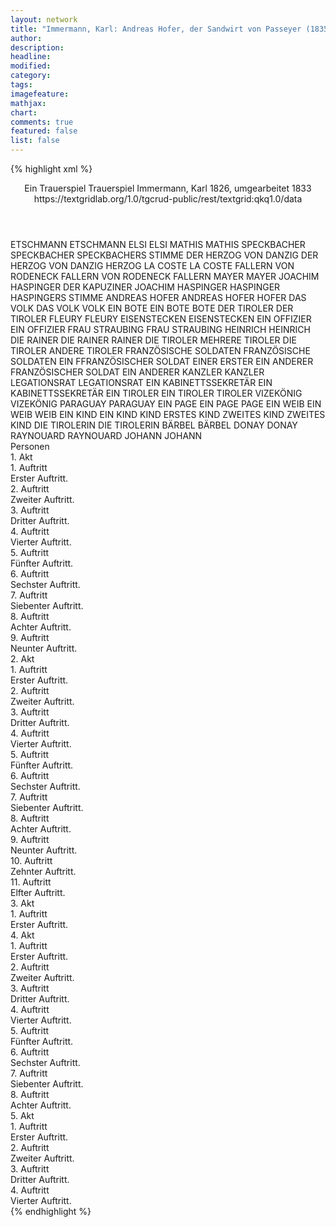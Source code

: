 ```yaml
---
layout: network
title: "Immermann, Karl: Andreas Hofer, der Sandwirt von Passeyer (1835)"
author:
description:
headline:
modified:
category:
tags:
imagefeature:
mathjax:
chart:
comments: true
featured: false
list: false
---
```

{% highlight xml %}
<?xml-model href="https://raw.githubusercontent.com/DLiNa/project/master/rules/lina.rnc"?><?xml-model href="https://raw.githubusercontent.com/DLiNa/project/master/rules/lina.sch"?>
<play xmlns="http://lina.digital">
  <header>    
    <title>Andreas Hofer, der Sandwirt von Passeyer</title>
    <subtitle>Ein Trauerspiel</subtitle>
    <genretitle>Trauerspiel</genretitle>
    <author>Immermann, Karl</author>
    <date type="print" when="1865"/>
    <date type="premiere" when="1835"/>
    <date type="written" when="1833">1826, umgearbeitet 1833</date>
    <source>https://textgridlab.org/1.0/tgcrud-public/rest/textgrid:qkq1.0/data</source>
  </header>
  <personae>
    <character>
      <name>ETSCHMANN</name>
      <alias xml:id="etschmann">
        <name>ETSCHMANN</name>
      </alias>
    </character>
    <character>
      <name>ELSI</name>
      <alias xml:id="elsi">
        <name>ELSI</name>
      </alias>
    </character>
    <character>
      <name>MATHIS</name>
      <alias xml:id="mathis">
        <name>MATHIS</name>
      </alias>
    </character>
    <character>
      <name>SPECKBACHER</name>
      <alias xml:id="speckbacher">
        <name>SPECKBACHER</name>
      </alias>
      <alias xml:id="speckbachers_stimme">
        <name>SPECKBACHERS STIMME</name>
      </alias>
    </character>
    <character>
      <name>DER HERZOG VON DANZIG</name>
      <alias xml:id="der_herzog_von_danzig">
        <name>DER HERZOG VON DANZIG</name>
      </alias>
      <alias xml:id="herzog">
        <name>HERZOG</name>
      </alias>
    </character>
    <character>
      <name>LA COSTE</name>
      <alias xml:id="la_coste">
        <name>LA COSTE</name>
      </alias>
    </character>
    <character>
      <name>FALLERN VON RODENECK</name>
      <alias xml:id="fallern_von_rodeneck">
        <name>FALLERN VON RODENECK</name>
      </alias>
      <alias xml:id="fallern">
        <name>FALLERN</name>
      </alias>
    </character>
    <character>
      <name>MAYER</name>
      <alias xml:id="mayer">
        <name>MAYER</name>
      </alias>
    </character>
    <character>
      <name>JOACHIM HASPINGER</name>
      <alias xml:id="der_kapuziner_joachim_haspinger">
        <name>DER KAPUZINER JOACHIM HASPINGER</name>
      </alias>
      <alias xml:id="haspinger">
        <name>HASPINGER</name>
      </alias>
      <alias xml:id="haspingers_stimme">
        <name>HASPINGERS STIMME</name>
      </alias>
    </character>
    <character>
      <name>ANDREAS HOFER</name>
      <alias xml:id="andreas_hofer">
        <name>ANDREAS HOFER</name>
      </alias>
      <alias xml:id="hofer">
        <name>HOFER</name>
      </alias>
    </character>
    <character>
      <name>DAS VOLK</name>
      <alias xml:id="das_volk">
        <name>DAS VOLK</name>
      </alias>
      <alias xml:id="volk">
        <name>VOLK</name>
      </alias>
    </character>
    <character>
      <name>EIN BOTE</name>
      <alias xml:id="ein_bote">
        <name>EIN BOTE</name>
      </alias>
      <alias xml:id="bote">
        <name>BOTE</name>
      </alias>
    </character>
    <character>
      <name>DER TIROLER</name>
      <alias xml:id="der_tiroler">
        <name>DER TIROLER</name>
      </alias>
    </character>
    <character>
      <name>FLEURY</name>
      <alias xml:id="fleury">
        <name>FLEURY</name>
      </alias>
    </character>
    <character>
      <name>EISENSTECKEN</name>
      <alias xml:id="eisenstecken">
        <name>EISENSTECKEN</name>
      </alias>
    </character>
    <character>
      <name>EIN OFFIZIER</name>
      <alias xml:id="ein_offizier">
        <name>EIN OFFIZIER</name>
      </alias>
    </character>
    <character>
      <name>FRAU STRAUBING</name>
      <alias xml:id="frau_straubing">
        <name>FRAU STRAUBING</name>
      </alias>
    </character>
    <character>
      <name>HEINRICH</name>
      <alias xml:id="heinrich">
        <name>HEINRICH</name>
      </alias>
    </character>
    <character>
      <name>DIE RAINER</name>
      <alias xml:id="die_rainer">
        <name>DIE RAINER</name>
      </alias>
      <alias xml:id="rainer">
        <name>RAINER</name>
      </alias>
    </character>
    <character>
      <name>DIE TIROLER</name>
      <alias xml:id="mehrere_tiroler">
        <name>MEHRERE TIROLER</name>
      </alias>
      <alias xml:id="die_tiroler">
        <name>DIE TIROLER</name>
      </alias>
      <alias xml:id="andere_tiroler">
        <name>ANDERE TIROLER</name>
      </alias>
    </character>
    <character>
      <name>FRANZÖSISCHE SOLDATEN</name>
      <alias xml:id="französische_soldaten">
        <name>FRANZÖSISCHE SOLDATEN</name>
      </alias>
    </character>
    <character>
      <name>EIN FFRANZÖSISCHER SOLDAT</name>
      <alias xml:id="einer">
        <name>EINER</name>
      </alias>
      <alias xml:id="erster">
        <name>ERSTER</name>
      </alias>
    </character>
    <character>
      <name>EIN ANDERER FRANZÖSISCHER SOLDAT</name>
      <alias xml:id="ein_anderer">
        <name>EIN ANDERER</name>
      </alias>
    </character>
    <character>
      <name>KANZLER</name>
      <alias xml:id="kanzler">
        <name>KANZLER</name>
      </alias>
    </character>
    <character>
      <name>LEGATIONSRAT</name>
      <alias xml:id="legationsrat">
        <name>LEGATIONSRAT</name>
      </alias>
    </character>
    <character>
      <name>EIN KABINETTSSEKRETÄR</name>
      <alias xml:id="ein_kabinettssekretär">
        <name>EIN KABINETTSSEKRETÄR</name>
      </alias>
    </character>
    <character>
      <name>EIN TIROLER</name>
      <alias xml:id="ein_tiroler">
        <name>EIN TIROLER</name>
      </alias>
      <alias xml:id="tiroler">
        <name>TIROLER</name>
      </alias>
    </character>
    <character>
      <name>VIZEKÖNIG</name>
      <alias xml:id="vizekönig">
        <name>VIZEKÖNIG</name>
      </alias>
    </character>
    <character>
      <name>PARAGUAY</name>
      <alias xml:id="paraguay">
        <name>PARAGUAY</name>
      </alias>
    </character>
    <character>
      <name>EIN PAGE</name>
      <alias xml:id="ein_page">
        <name>EIN PAGE</name>
      </alias>
      <alias xml:id="page">
        <name>PAGE</name>
      </alias>
    </character>
    <character>
      <name>EIN WEIB</name>
      <alias xml:id="ein_weib">
        <name>EIN WEIB</name>
      </alias>
      <alias xml:id="weib">
        <name>WEIB</name>
      </alias>
    </character>
    <character>
      <name>EIN KIND</name>
      <alias xml:id="ein_kind">
        <name>EIN KIND</name>
      </alias>
      <alias xml:id="kind">
        <name>KIND</name>
      </alias>
      <alias xml:id="erstes_kind">
        <name>ERSTES KIND</name>
      </alias>
    </character>
    <character>
      <name>ZWEITES KIND</name>
      <alias xml:id="zweites_kind">
        <name>ZWEITES KIND</name>
      </alias>
    </character>
    <character>
      <name>DIE TIROLERIN</name>
      <alias xml:id="die_tirolerin">
        <name>DIE TIROLERIN</name>
      </alias>
    </character>
    <character>
      <name>BÄRBEL</name>
      <alias xml:id="bärbel">
        <name>BÄRBEL</name>
      </alias>
    </character>
    <character>
      <name>DONAY</name>
      <alias xml:id="donay">
        <name>DONAY</name>
      </alias>
    </character>
    <character>
      <name>RAYNOUARD</name>
      <alias xml:id="raynouard">
        <name>RAYNOUARD</name>
      </alias>
    </character>
    <character>
      <name>JOHANN</name>
      <alias xml:id="johann">
        <name>JOHANN</name>
      </alias>
    </character>
  </personae>
  <text>
    <div>
      <head>Personen</head>
    </div>
    <div>
      <head>1. Akt</head>
      <div>
        <head>1. Auftritt</head>
        <div>
          <head>Erster Auftritt.</head>
          <sp who="#etschmann">
            <amount n="10" unit="speech_acts"/>
            <amount n="96" unit="words"/>
            <amount n="10" unit="lines"/>
            <amount n="490" unit="chars"/>
          </sp>
          <sp who="#elsi">
            <amount n="9" unit="speech_acts"/>
            <amount n="108" unit="words"/>
            <amount n="7" unit="lines"/>
            <amount n="566" unit="chars"/>
          </sp>
        </div>
      </div>
      <div>
        <head>2. Auftritt</head>
        <div>
          <head>Zweiter Auftritt.</head>
          <sp who="#mathis">
            <amount n="8" unit="speech_acts"/>
            <amount n="156" unit="words"/>
            <amount n="25" unit="lines"/>
            <amount n="871" unit="chars"/>
          </sp>
          <sp who="#etschmann">
            <amount n="12" unit="speech_acts"/>
            <amount n="88" unit="words"/>
            <amount n="16" unit="lines"/>
            <amount n="475" unit="chars"/>
          </sp>
          <sp who="#speckbacher">
            <amount n="5" unit="speech_acts"/>
            <amount n="244" unit="words"/>
            <amount n="34" unit="lines"/>
            <amount n="1338" unit="chars"/>
          </sp>
        </div>
      </div>
      <div>
        <head>3. Auftritt</head>
        <div>
          <head>Dritter Auftritt.</head>
          <sp who="#elsi">
            <amount n="3" unit="speech_acts"/>
            <amount n="26" unit="words"/>
            <amount n="3" unit="lines"/>
            <amount n="149" unit="chars"/>
          </sp>
          <sp who="#etschmann">
            <amount n="4" unit="speech_acts"/>
            <amount n="19" unit="words"/>
            <amount n="4" unit="lines"/>
            <amount n="95" unit="chars"/>
          </sp>
          <sp who="#speckbacher">
            <amount n="5" unit="speech_acts"/>
            <amount n="246" unit="words"/>
            <amount n="33" unit="lines"/>
            <amount n="1330" unit="chars"/>
          </sp>
        </div>
      </div>
      <div>
        <head>4. Auftritt</head>
        <div>
          <head>Vierter Auftritt.</head>
          <sp who="#herzog">
            <amount n="11" unit="speech_acts"/>
            <amount n="621" unit="words"/>
            <amount n="89" unit="lines"/>
            <amount n="3465" unit="chars"/>
          </sp>
          <sp who="#la_coste">
            <amount n="8" unit="speech_acts"/>
            <amount n="92" unit="words"/>
            <amount n="14" unit="lines"/>
            <amount n="502" unit="chars"/>
          </sp>
          <sp who="#speckbacher">
            <amount n="7" unit="speech_acts"/>
            <amount n="98" unit="words"/>
            <amount n="17" unit="lines"/>
            <amount n="561" unit="chars"/>
          </sp>
        </div>
      </div>
      <div>
        <head>5. Auftritt</head>
        <div>
          <head>Fünfter Auftritt.</head>
          <sp who="#speckbacher">
            <amount n="20" unit="speech_acts"/>
            <amount n="340" unit="words"/>
            <amount n="46" unit="lines"/>
            <amount n="1798" unit="chars"/>
          </sp>
          <sp who="#herzog">
            <amount n="10" unit="speech_acts"/>
            <amount n="318" unit="words"/>
            <amount n="43" unit="lines"/>
            <amount n="1677" unit="chars"/>
          </sp>
          <sp who="#etschmann">
            <amount n="2" unit="speech_acts"/>
            <amount n="34" unit="words"/>
            <amount n="6" unit="lines"/>
            <amount n="185" unit="chars"/>
          </sp>
          <sp who="#fallern_von_rodeneck">
            <amount n="1" unit="speech_acts"/>
            <amount n="5" unit="words"/>
            <amount n="1" unit="lines"/>
            <amount n="23" unit="chars"/>
          </sp>
          <sp who="#fallern">
            <amount n="13" unit="speech_acts"/>
            <amount n="141" unit="words"/>
            <amount n="19" unit="lines"/>
            <amount n="734" unit="chars"/>
          </sp>
          <sp who="#la_coste">
            <amount n="4" unit="speech_acts"/>
            <amount n="49" unit="words"/>
            <amount n="10" unit="lines"/>
            <amount n="272" unit="chars"/>
          </sp>
        </div>
      </div>
      <div>
        <head>6. Auftritt</head>
        <div>
          <head>Sechster Auftritt.</head>
          <sp who="#speckbacher">
            <amount n="3" unit="speech_acts"/>
            <amount n="45" unit="words"/>
            <amount n="7" unit="lines"/>
            <amount n="248" unit="chars"/>
          </sp>
          <sp who="#mayer">
            <amount n="3" unit="speech_acts"/>
            <amount n="355" unit="words"/>
            <amount n="47" unit="lines"/>
            <amount n="1901" unit="chars"/>
          </sp>
          <sp who="#fallern">
            <amount n="1" unit="speech_acts"/>
            <amount n="4" unit="words"/>
            <amount n="1" unit="lines"/>
            <amount n="21" unit="chars"/>
          </sp>
        </div>
      </div>
      <div>
        <head>7. Auftritt</head>
        <div>
          <head>Siebenter Auftritt.</head>
          <sp who="#der_kapuziner_joachim_haspinger">
            <amount n="1" unit="speech_acts"/>
            <amount n="4" unit="words"/>
            <amount n="1" unit="lines"/>
            <amount n="24" unit="chars"/>
          </sp>
          <sp who="#haspinger #speckbacher">
            <amount n="1" unit="speech_acts"/>
            <amount n="4" unit="words"/>
            <amount n="1" unit="lines"/>
            <amount n="21" unit="chars"/>
          </sp>
          <sp who="#haspinger">
            <amount n="9" unit="speech_acts"/>
            <amount n="197" unit="words"/>
            <amount n="29" unit="lines"/>
            <amount n="1084" unit="chars"/>
          </sp>
          <sp who="#speckbacher">
            <amount n="8" unit="speech_acts"/>
            <amount n="164" unit="words"/>
            <amount n="27" unit="lines"/>
            <amount n="855" unit="chars"/>
          </sp>
        </div>
      </div>
      <div>
        <head>8. Auftritt</head>
        <div>
          <head>Achter Auftritt.</head>
          <sp who="#hofer">
            <amount n="6" unit="speech_acts"/>
            <amount n="368" unit="words"/>
            <amount n="50" unit="lines"/>
            <amount n="1924" unit="chars"/>
          </sp>
          <sp who="#das_volk">
            <amount n="1" unit="speech_acts"/>
            <amount n="21" unit="words"/>
            <amount n="3" unit="lines"/>
            <amount n="116" unit="chars"/>
          </sp>
          <sp who="#volk">
            <amount n="4" unit="speech_acts"/>
            <amount n="34" unit="words"/>
            <amount n="5" unit="lines"/>
            <amount n="171" unit="chars"/>
          </sp>
        </div>
      </div>
      <div>
        <head>9. Auftritt</head>
        <div>
          <head>Neunter Auftritt.</head>
          <sp who="#hofer">
            <amount n="8" unit="speech_acts"/>
            <amount n="280" unit="words"/>
            <amount n="41" unit="lines"/>
            <amount n="1538" unit="chars"/>
          </sp>
          <sp who="#speckbacher">
            <amount n="9" unit="speech_acts"/>
            <amount n="196" unit="words"/>
            <amount n="29" unit="lines"/>
            <amount n="1029" unit="chars"/>
          </sp>
          <sp who="#haspinger">
            <amount n="3" unit="speech_acts"/>
            <amount n="63" unit="words"/>
            <amount n="9" unit="lines"/>
            <amount n="329" unit="chars"/>
          </sp>
          <sp who="#volk">
            <amount n="1" unit="speech_acts"/>
            <amount n="6" unit="words"/>
            <amount n="1" unit="lines"/>
            <amount n="39" unit="chars"/>
          </sp>
          <sp who="#ein_bote">
            <amount n="1" unit="speech_acts"/>
            <amount n="4" unit="words"/>
            <amount n="1" unit="lines"/>
            <amount n="32" unit="chars"/>
          </sp>
          <sp who="#bote">
            <amount n="1" unit="speech_acts"/>
            <amount n="14" unit="words"/>
            <amount n="2" unit="lines"/>
            <amount n="82" unit="chars"/>
          </sp>
          <sp who="#der_tiroler">
            <amount n="2" unit="speech_acts"/>
            <amount n="18" unit="words"/>
            <amount n="4" unit="lines"/>
            <amount n="85" unit="chars"/>
          </sp>
        </div>
      </div>
    </div>
    <div>
      <head>2. Akt</head>
      <div>
        <head>1. Auftritt</head>
        <div>
          <head>Erster Auftritt.</head>
          <sp who="#la_coste">
            <amount n="5" unit="speech_acts"/>
            <amount n="257" unit="words"/>
            <amount n="35" unit="lines"/>
            <amount n="1419" unit="chars"/>
          </sp>
          <sp who="#fleury">
            <amount n="4" unit="speech_acts"/>
            <amount n="159" unit="words"/>
            <amount n="23" unit="lines"/>
            <amount n="886" unit="chars"/>
          </sp>
        </div>
      </div>
      <div>
        <head>2. Auftritt</head>
        <div>
          <head>Zweiter Auftritt.</head>
          <sp who="#der_herzog_von_danzig">
            <amount n="1" unit="speech_acts"/>
            <amount n="11" unit="words"/>
            <amount n="2" unit="lines"/>
            <amount n="58" unit="chars"/>
          </sp>
          <sp who="#fleury">
            <amount n="4" unit="speech_acts"/>
            <amount n="165" unit="words"/>
            <amount n="24" unit="lines"/>
            <amount n="951" unit="chars"/>
          </sp>
          <sp who="#herzog">
            <amount n="6" unit="speech_acts"/>
            <amount n="267" unit="words"/>
            <amount n="38" unit="lines"/>
            <amount n="1513" unit="chars"/>
          </sp>
          <sp who="#la_coste">
            <amount n="2" unit="speech_acts"/>
            <amount n="22" unit="words"/>
            <amount n="4" unit="lines"/>
            <amount n="114" unit="chars"/>
          </sp>
        </div>
      </div>
      <div>
        <head>3. Auftritt</head>
        <div>
          <head>Dritter Auftritt.</head>
          <sp who="#hofer">
            <amount n="6" unit="speech_acts"/>
            <amount n="141" unit="words"/>
            <amount n="21" unit="lines"/>
            <amount n="780" unit="chars"/>
          </sp>
          <sp who="#haspinger">
            <amount n="5" unit="speech_acts"/>
            <amount n="143" unit="words"/>
            <amount n="21" unit="lines"/>
            <amount n="767" unit="chars"/>
          </sp>
        </div>
      </div>
      <div>
        <head>4. Auftritt</head>
        <div>
          <head>Vierter Auftritt.</head>
          <sp who="#speckbacher">
            <amount n="6" unit="speech_acts"/>
            <amount n="119" unit="words"/>
            <amount n="18" unit="lines"/>
            <amount n="667" unit="chars"/>
          </sp>
          <sp who="#hofer">
            <amount n="8" unit="speech_acts"/>
            <amount n="139" unit="words"/>
            <amount n="21" unit="lines"/>
            <amount n="769" unit="chars"/>
          </sp>
          <sp who="#eisenstecken">
            <amount n="4" unit="speech_acts"/>
            <amount n="62" unit="words"/>
            <amount n="12" unit="lines"/>
            <amount n="418" unit="chars"/>
          </sp>
          <sp who="#haspinger">
            <amount n="3" unit="speech_acts"/>
            <amount n="26" unit="words"/>
            <amount n="5" unit="lines"/>
            <amount n="137" unit="chars"/>
          </sp>
        </div>
      </div>
      <div>
        <head>5. Auftritt</head>
        <div>
          <head>Fünfter Auftritt.</head>
          <sp who="#herzog">
            <amount n="6" unit="speech_acts"/>
            <amount n="228" unit="words"/>
            <amount n="32" unit="lines"/>
            <amount n="1267" unit="chars"/>
          </sp>
          <sp who="#la_coste">
            <amount n="1" unit="speech_acts"/>
            <amount n="2" unit="words"/>
            <amount n="1" unit="lines"/>
            <amount n="9" unit="chars"/>
          </sp>
          <sp who="#fleury">
            <amount n="3" unit="speech_acts"/>
            <amount n="56" unit="words"/>
            <amount n="9" unit="lines"/>
            <amount n="313" unit="chars"/>
          </sp>
          <sp who="#ein_offizier">
            <amount n="1" unit="speech_acts"/>
            <amount n="51" unit="words"/>
            <amount n="7" unit="lines"/>
            <amount n="278" unit="chars"/>
          </sp>
        </div>
      </div>
      <div>
        <head>6. Auftritt</head>
        <div>
          <head>Sechster Auftritt.</head>
          <sp who="#etschmann">
            <amount n="3" unit="speech_acts"/>
            <amount n="35" unit="words"/>
            <amount n="6" unit="lines"/>
            <amount n="188" unit="chars"/>
          </sp>
          <sp who="#hofer">
            <amount n="13" unit="speech_acts"/>
            <amount n="191" unit="words"/>
            <amount n="29" unit="lines"/>
            <amount n="1033" unit="chars"/>
          </sp>
          <sp who="#frau_straubing">
            <amount n="10" unit="speech_acts"/>
            <amount n="319" unit="words"/>
            <amount n="43" unit="lines"/>
            <amount n="1614" unit="chars"/>
          </sp>
          <sp who="#heinrich">
            <amount n="2" unit="speech_acts"/>
            <amount n="13" unit="words"/>
            <amount n="3" unit="lines"/>
            <amount n="74" unit="chars"/>
          </sp>
        </div>
      </div>
      <div>
        <head>7. Auftritt</head>
        <div>
          <head>Siebenter Auftritt.</head>
          <sp who="#fallern">
            <amount n="2" unit="speech_acts"/>
            <amount n="42" unit="words"/>
            <amount n="8" unit="lines"/>
            <amount n="245" unit="chars"/>
          </sp>
          <sp who="#hofer">
            <amount n="4" unit="speech_acts"/>
            <amount n="236" unit="words"/>
            <amount n="33" unit="lines"/>
            <amount n="1272" unit="chars"/>
          </sp>
          <sp who="#etschmann">
            <amount n="1" unit="speech_acts"/>
            <amount n="7" unit="words"/>
            <amount n="1" unit="lines"/>
            <amount n="28" unit="chars"/>
          </sp>
          <sp who="#eisenstecken">
            <amount n="1" unit="speech_acts"/>
            <amount n="7" unit="words"/>
            <amount n="1" unit="lines"/>
            <amount n="40" unit="chars"/>
          </sp>
        </div>
      </div>
      <div>
        <head>8. Auftritt</head>
        <div>
          <head>Achter Auftritt.</head>
          <sp who="#hofer">
            <amount n="11" unit="speech_acts"/>
            <amount n="224" unit="words"/>
            <amount n="36" unit="lines"/>
            <amount n="1244" unit="chars"/>
          </sp>
          <sp who="#die_rainer">
            <amount n="4" unit="speech_acts"/>
            <amount n="61" unit="words"/>
            <amount n="13" unit="lines"/>
            <amount n="297" unit="chars"/>
          </sp>
          <sp who="#rainer">
            <amount n="1" unit="speech_acts"/>
            <amount n="7" unit="words"/>
            <amount n="1" unit="lines"/>
            <amount n="42" unit="chars"/>
          </sp>
          <sp who="#eisenstecken">
            <amount n="1" unit="speech_acts"/>
            <amount n="79" unit="words"/>
            <amount n="10" unit="lines"/>
            <amount n="417" unit="chars"/>
          </sp>
          <sp who="#mehrere_tiroler">
            <amount n="1" unit="speech_acts"/>
            <amount n="2" unit="words"/>
            <amount n="1" unit="lines"/>
            <amount n="9" unit="chars"/>
          </sp>
          <sp who="#die_tiroler">
            <amount n="2" unit="speech_acts"/>
            <amount n="18" unit="words"/>
            <amount n="3" unit="lines"/>
            <amount n="104" unit="chars"/>
          </sp>
          <sp who="#andere_tiroler">
            <amount n="1" unit="speech_acts"/>
            <amount n="8" unit="words"/>
            <amount n="1" unit="lines"/>
            <amount n="43" unit="chars"/>
          </sp>
          <sp who="#die_rainer #die_tiroler">
            <amount n="2" unit="speech_acts"/>
            <amount n="24" unit="words"/>
            <amount n="5" unit="lines"/>
            <amount n="125" unit="chars"/>
          </sp>
        </div>
      </div>
      <div>
        <head>9. Auftritt</head>
        <div>
          <head>Neunter Auftritt.</head>
          <sp who="#fleury">
            <amount n="7" unit="speech_acts"/>
            <amount n="88" unit="words"/>
            <amount n="15" unit="lines"/>
            <amount n="472" unit="chars"/>
          </sp>
          <sp who="#einer">
            <amount n="2" unit="speech_acts"/>
            <amount n="7" unit="words"/>
            <amount n="2" unit="lines"/>
            <amount n="41" unit="chars"/>
          </sp>
          <sp who="#ein_anderer">
            <amount n="1" unit="speech_acts"/>
            <amount n="2" unit="words"/>
            <amount n="1" unit="lines"/>
            <amount n="10" unit="chars"/>
          </sp>
          <sp who="#erster">
            <amount n="1" unit="speech_acts"/>
            <amount n="6" unit="words"/>
            <amount n="1" unit="lines"/>
            <amount n="33" unit="chars"/>
          </sp>
          <sp who="#der_herzog_von_danzig">
            <amount n="1" unit="speech_acts"/>
            <amount n="37" unit="words"/>
            <amount n="5" unit="lines"/>
            <amount n="190" unit="chars"/>
          </sp>
          <sp who="#herzog">
            <amount n="5" unit="speech_acts"/>
            <amount n="34" unit="words"/>
            <amount n="9" unit="lines"/>
            <amount n="193" unit="chars"/>
          </sp>
          <sp who="#französische_soldaten">
            <amount n="1" unit="speech_acts"/>
            <amount n="20" unit="words"/>
            <amount n="3" unit="lines"/>
            <amount n="106" unit="chars"/>
          </sp>
        </div>
      </div>
      <div>
        <head>10. Auftritt</head>
        <div>
          <head>Zehnter Auftritt.</head>
          <sp who="#la_coste">
            <amount n="6" unit="speech_acts"/>
            <amount n="113" unit="words"/>
            <amount n="18" unit="lines"/>
            <amount n="634" unit="chars"/>
          </sp>
          <sp who="#herzog">
            <amount n="6" unit="speech_acts"/>
            <amount n="162" unit="words"/>
            <amount n="21" unit="lines"/>
            <amount n="834" unit="chars"/>
          </sp>
          <sp who="#andreas_hofer">
            <amount n="1" unit="speech_acts"/>
            <amount n="42" unit="words"/>
            <amount n="6" unit="lines"/>
            <amount n="222" unit="chars"/>
          </sp>
        </div>
      </div>
      <div>
        <head>11. Auftritt</head>
        <div>
          <head>Elfter Auftritt.</head>
          <sp who="#hofer">
            <amount n="7" unit="speech_acts"/>
            <amount n="313" unit="words"/>
            <amount n="43" unit="lines"/>
            <amount n="1636" unit="chars"/>
          </sp>
          <sp who="#eisenstecken">
            <amount n="3" unit="speech_acts"/>
            <amount n="102" unit="words"/>
            <amount n="17" unit="lines"/>
            <amount n="564" unit="chars"/>
          </sp>
          <sp who="#haspinger">
            <amount n="1" unit="speech_acts"/>
            <amount n="33" unit="words"/>
            <amount n="5" unit="lines"/>
            <amount n="179" unit="chars"/>
          </sp>
          <sp who="#speckbacher">
            <amount n="3" unit="speech_acts"/>
            <amount n="181" unit="words"/>
            <amount n="24" unit="lines"/>
            <amount n="1004" unit="chars"/>
          </sp>
        </div>
      </div>
    </div>
    <div>
      <head>3. Akt</head>
      <div>
        <head>1. Auftritt</head>
        <div>
          <head>Erster Auftritt.</head>
          <sp who="#kanzler">
            <amount n="37" unit="speech_acts"/>
            <amount n="1164" unit="words"/>
            <amount n="22" unit="lines"/>
            <amount n="6588" unit="chars"/>
          </sp>
          <sp who="#legationsrat">
            <amount n="35" unit="speech_acts"/>
            <amount n="640" unit="words"/>
            <amount n="25" unit="lines"/>
            <amount n="3647" unit="chars"/>
          </sp>
          <sp who="#ein_kabinettssekretär">
            <amount n="1" unit="speech_acts"/>
            <amount n="9" unit="words"/>
            <amount n="1" unit="lines"/>
            <amount n="41" unit="chars"/>
          </sp>
        </div>
      </div>
    </div>
    <div>
      <head>4. Akt</head>
      <div>
        <head>1. Auftritt</head>
        <div>
          <head>Erster Auftritt.</head>
          <sp who="#andreas_hofer">
            <amount n="1" unit="speech_acts"/>
            <amount n="100" unit="words"/>
            <amount n="505" unit="chars"/>
          </sp>
          <sp who="#speckbacher">
            <amount n="13" unit="speech_acts"/>
            <amount n="178" unit="words"/>
            <amount n="20" unit="lines"/>
            <amount n="996" unit="chars"/>
          </sp>
          <sp who="#hofer">
            <amount n="17" unit="speech_acts"/>
            <amount n="120" unit="words"/>
            <amount n="25" unit="lines"/>
            <amount n="628" unit="chars"/>
          </sp>
          <sp who="#volk">
            <amount n="3" unit="speech_acts"/>
            <amount n="10" unit="words"/>
            <amount n="3" unit="lines"/>
            <amount n="56" unit="chars"/>
          </sp>
          <sp who="#haspinger">
            <amount n="1" unit="speech_acts"/>
            <amount n="43" unit="words"/>
            <amount n="7" unit="lines"/>
            <amount n="247" unit="chars"/>
          </sp>
          <sp who="#ein_tiroler">
            <amount n="1" unit="speech_acts"/>
            <amount n="7" unit="words"/>
            <amount n="2" unit="lines"/>
            <amount n="36" unit="chars"/>
          </sp>
          <sp who="#tiroler">
            <amount n="1" unit="speech_acts"/>
            <amount n="2" unit="words"/>
            <amount n="1" unit="lines"/>
            <amount n="14" unit="chars"/>
          </sp>
        </div>
      </div>
      <div>
        <head>2. Auftritt</head>
        <div>
          <head>Zweiter Auftritt.</head>
          <sp who="#vizekönig">
            <amount n="15" unit="speech_acts"/>
            <amount n="632" unit="words"/>
            <amount n="87" unit="lines"/>
            <amount n="3380" unit="chars"/>
          </sp>
          <sp who="#paraguay">
            <amount n="12" unit="speech_acts"/>
            <amount n="358" unit="words"/>
            <amount n="55" unit="lines"/>
            <amount n="2047" unit="chars"/>
          </sp>
          <sp who="#ein_page">
            <amount n="1" unit="speech_acts"/>
            <amount n="2" unit="words"/>
            <amount n="1" unit="lines"/>
            <amount n="14" unit="chars"/>
          </sp>
          <sp who="#page">
            <amount n="1" unit="speech_acts"/>
            <amount n="51" unit="words"/>
            <amount n="7" unit="lines"/>
            <amount n="252" unit="chars"/>
          </sp>
        </div>
      </div>
      <div>
        <head>3. Auftritt</head>
        <div>
          <head>Dritter Auftritt.</head>
          <sp who="#vizekönig">
            <amount n="12" unit="speech_acts"/>
            <amount n="300" unit="words"/>
            <amount n="42" unit="lines"/>
            <amount n="1605" unit="chars"/>
          </sp>
          <sp who="#hofer">
            <amount n="12" unit="speech_acts"/>
            <amount n="538" unit="words"/>
            <amount n="74" unit="lines"/>
            <amount n="2923" unit="chars"/>
          </sp>
        </div>
      </div>
      <div>
        <head>4. Auftritt</head>
        <div>
          <head>Vierter Auftritt.</head>
          <sp who="#paraguay">
            <amount n="5" unit="speech_acts"/>
            <amount n="142" unit="words"/>
            <amount n="21" unit="lines"/>
            <amount n="806" unit="chars"/>
          </sp>
          <sp who="#vizekönig">
            <amount n="17" unit="speech_acts"/>
            <amount n="579" unit="words"/>
            <amount n="76" unit="lines"/>
            <amount n="3076" unit="chars"/>
          </sp>
          <sp who="#hofer">
            <amount n="13" unit="speech_acts"/>
            <amount n="784" unit="words"/>
            <amount n="102" unit="lines"/>
            <amount n="4102" unit="chars"/>
          </sp>
        </div>
      </div>
      <div>
        <head>5. Auftritt</head>
        <div>
          <head>Fünfter Auftritt.</head>
          <sp who="#fallern">
            <amount n="9" unit="speech_acts"/>
            <amount n="106" unit="words"/>
            <amount n="8" unit="lines"/>
            <amount n="604" unit="chars"/>
          </sp>
          <sp who="#eisenstecken">
            <amount n="8" unit="speech_acts"/>
            <amount n="100" unit="words"/>
            <amount n="6" unit="lines"/>
            <amount n="554" unit="chars"/>
          </sp>
        </div>
      </div>
      <div>
        <head>6. Auftritt</head>
        <div>
          <head>Sechster Auftritt.</head>
          <sp who="#elsi">
            <amount n="7" unit="speech_acts"/>
            <amount n="132" unit="words"/>
            <amount n="6" unit="lines"/>
            <amount n="682" unit="chars"/>
          </sp>
          <sp who="#ein_weib">
            <amount n="1" unit="speech_acts"/>
            <amount n="6" unit="words"/>
            <amount n="1" unit="lines"/>
            <amount n="28" unit="chars"/>
          </sp>
          <sp who="#weib">
            <amount n="1" unit="speech_acts"/>
            <amount n="17" unit="words"/>
            <amount n="1" unit="lines"/>
            <amount n="88" unit="chars"/>
          </sp>
          <sp who="#ein_kind">
            <amount n="1" unit="speech_acts"/>
            <amount n="3" unit="words"/>
            <amount n="1" unit="lines"/>
            <amount n="21" unit="chars"/>
          </sp>
          <sp who="#kind">
            <amount n="4" unit="speech_acts"/>
            <amount n="23" unit="words"/>
            <amount n="4" unit="lines"/>
            <amount n="128" unit="chars"/>
          </sp>
          <sp who="#zweites_kind">
            <amount n="1" unit="speech_acts"/>
            <amount n="7" unit="words"/>
            <amount n="1" unit="lines"/>
            <amount n="36" unit="chars"/>
          </sp>
          <sp who="#die_tirolerin">
            <amount n="1" unit="speech_acts"/>
            <amount n="3" unit="words"/>
            <amount n="1" unit="lines"/>
            <amount n="14" unit="chars"/>
          </sp>
          <sp who="#erstes_kind">
            <amount n="1" unit="speech_acts"/>
            <amount n="6" unit="words"/>
            <amount n="1" unit="lines"/>
            <amount n="32" unit="chars"/>
          </sp>
        </div>
      </div>
      <div>
        <head>7. Auftritt</head>
        <div>
          <head>Siebenter Auftritt.</head>
          <sp who="#weib">
            <amount n="4" unit="speech_acts"/>
            <amount n="76" unit="words"/>
            <amount n="3" unit="lines"/>
            <amount n="411" unit="chars"/>
          </sp>
          <sp who="#elsi">
            <amount n="8" unit="speech_acts"/>
            <amount n="42" unit="words"/>
            <amount n="8" unit="lines"/>
            <amount n="232" unit="chars"/>
          </sp>
          <sp who="#bärbel">
            <amount n="9" unit="speech_acts"/>
            <amount n="295" unit="words"/>
            <amount n="4" unit="lines"/>
            <amount n="1539" unit="chars"/>
          </sp>
        </div>
      </div>
      <div>
        <head>8. Auftritt</head>
        <div>
          <head>Achter Auftritt.</head>
          <sp who="#hofer">
            <amount n="5" unit="speech_acts"/>
            <amount n="154" unit="words"/>
            <amount n="2" unit="lines"/>
            <amount n="872" unit="chars"/>
          </sp>
          <sp who="#donay">
            <amount n="5" unit="speech_acts"/>
            <amount n="47" unit="words"/>
            <amount n="4" unit="lines"/>
            <amount n="256" unit="chars"/>
          </sp>
          <sp who="#elsi">
            <amount n="2" unit="speech_acts"/>
            <amount n="22" unit="words"/>
            <amount n="2" unit="lines"/>
            <amount n="110" unit="chars"/>
          </sp>
          <sp who="#bärbel">
            <amount n="3" unit="speech_acts"/>
            <amount n="60" unit="words"/>
            <amount n="2" unit="lines"/>
            <amount n="323" unit="chars"/>
          </sp>
          <sp who="#weib">
            <amount n="1" unit="speech_acts"/>
            <amount n="6" unit="words"/>
            <amount n="1" unit="lines"/>
            <amount n="32" unit="chars"/>
          </sp>
        </div>
      </div>
    </div>
    <div>
      <head>5. Akt</head>
      <div>
        <head>1. Auftritt</head>
        <div>
          <head>Erster Auftritt.</head>
          <sp who="#donay">
            <amount n="6" unit="speech_acts"/>
            <amount n="83" unit="words"/>
            <amount n="5" unit="lines"/>
            <amount n="458" unit="chars"/>
          </sp>
          <sp who="#paraguay">
            <amount n="11" unit="speech_acts"/>
            <amount n="186" unit="words"/>
            <amount n="8" unit="lines"/>
            <amount n="1077" unit="chars"/>
          </sp>
          <sp who="#raynouard">
            <amount n="6" unit="speech_acts"/>
            <amount n="25" unit="words"/>
            <amount n="6" unit="lines"/>
            <amount n="144" unit="chars"/>
          </sp>
        </div>
      </div>
      <div>
        <head>2. Auftritt</head>
        <div>
          <head>Zweiter Auftritt.</head>
          <sp who="#speckbachers_stimme">
            <amount n="1" unit="speech_acts"/>
            <amount n="4" unit="words"/>
            <amount n="1" unit="lines"/>
            <amount n="18" unit="chars"/>
          </sp>
          <sp who="#haspingers_stimme">
            <amount n="1" unit="speech_acts"/>
            <amount n="5" unit="words"/>
            <amount n="1" unit="lines"/>
            <amount n="26" unit="chars"/>
          </sp>
          <sp who="#hofer">
            <amount n="15" unit="speech_acts"/>
            <amount n="453" unit="words"/>
            <amount n="60" unit="lines"/>
            <amount n="2410" unit="chars"/>
          </sp>
          <sp who="#speckbacher">
            <amount n="9" unit="speech_acts"/>
            <amount n="88" unit="words"/>
            <amount n="13" unit="lines"/>
            <amount n="481" unit="chars"/>
          </sp>
          <sp who="#haspinger">
            <amount n="8" unit="speech_acts"/>
            <amount n="119" unit="words"/>
            <amount n="18" unit="lines"/>
            <amount n="675" unit="chars"/>
          </sp>
          <sp who="#speckbacher #haspinger">
            <amount n="1" unit="speech_acts"/>
            <amount n="2" unit="words"/>
            <amount n="1" unit="lines"/>
            <amount n="11" unit="chars"/>
          </sp>
        </div>
      </div>
      <div>
        <head>3. Auftritt</head>
        <div>
          <head>Dritter Auftritt.</head>
          <sp who="#hofer">
            <amount n="6" unit="speech_acts"/>
            <amount n="260" unit="words"/>
            <amount n="36" unit="lines"/>
            <amount n="1386" unit="chars"/>
          </sp>
          <sp who="#johann">
            <amount n="5" unit="speech_acts"/>
            <amount n="37" unit="words"/>
            <amount n="6" unit="lines"/>
            <amount n="208" unit="chars"/>
          </sp>
        </div>
      </div>
      <div>
        <head>4. Auftritt</head>
        <div>
          <head>Vierter Auftritt.</head>
          <sp who="#raynouard">
            <amount n="9" unit="speech_acts"/>
            <amount n="72" unit="words"/>
            <amount n="12" unit="lines"/>
            <amount n="398" unit="chars"/>
          </sp>
          <sp who="#hofer">
            <amount n="9" unit="speech_acts"/>
            <amount n="402" unit="words"/>
            <amount n="57" unit="lines"/>
            <amount n="2192" unit="chars"/>
          </sp>
        </div>
      </div>
    </div>
  </text>
</play>
{% endhighlight %}